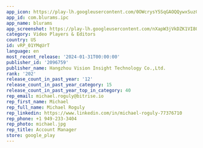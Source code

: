 ```yaml
---
app_icon: https://play-lh.googleusercontent.com/0OWcrysY5SqGAOQQywxSuzGgx9vFnk6Omlw7zOtd-tRTR3fiH_rp_keD7zICs4khvUA
app_id: com.blurams.ipc
app_name: blurams
app_screenshot: https://play-lh.googleusercontent.com/nXapW3jVkDZK1VI8QmyXN4DXKcRxUrk3HCb2BE9Qy1-4blDcgDB-4Z8bY3YUHn4onA
category: Video Players & Editors
country: US
id: vRP_01YMqUrT
language: en
most_recent_release: '2024-01-31T00:00:00'
publisher_id: '2096759'
publisher_name: Hangzhou Vision Insight Technology Co.,Ltd.
rank: '202'
release_count_in_past_year: '12'
release_count_in_past_year_category: 15
release_count_in_past_year_top_in_category: 40
rep_email: michael.roguly@bitrise.io
rep_first_name: Michael
rep_full_name: Michael Roguly
rep_linkedin: https://www.linkedin.com/in/michael-roguly-77376710
rep_phone: +1 949-233-3404
rep_photo: michael.jpg
rep_title: Account Manager
store: google_play
---
```

